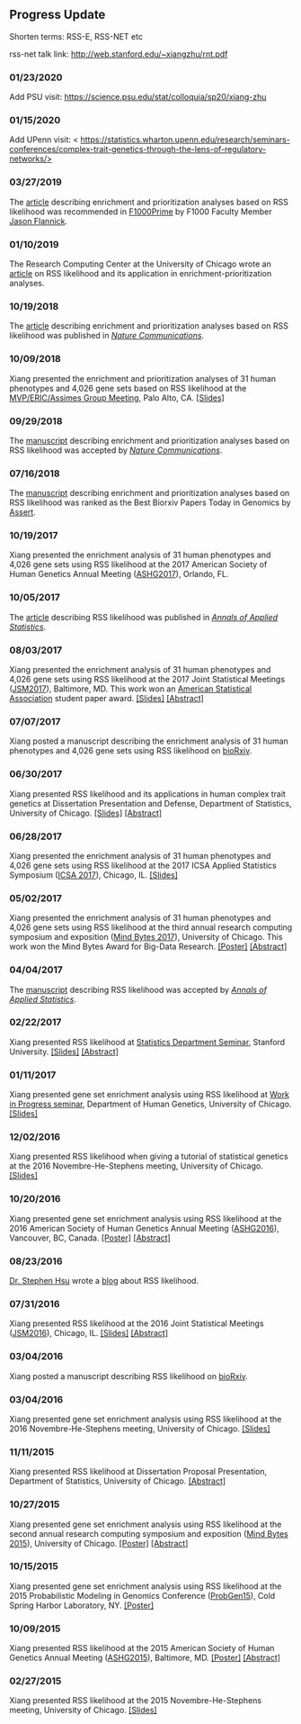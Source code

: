 ## Progress Update

Shorten terms: RSS-E, RSS-NET etc

rss-net talk link: <http://web.stanford.edu/~xiangzhu/rnt.pdf>

### 01/23/2020

Add PSU visit: <https://science.psu.edu/stat/colloquia/sp20/xiang-zhu>

### 01/15/2020

Add UPenn visit: < https://statistics.wharton.upenn.edu/research/seminars-conferences/complex-trait-genetics-through-the-lens-of-regulatory-networks/>

### 03/27/2019

The [article](https://www.nature.com/articles/s41467-018-06805-x) describing enrichment and prioritization analyses based on RSS likelihood was recommended in [F1000Prime](https://doi.org/10.3410/f.734261365.793558023) by F1000 Faculty Member [Jason Flannick](https://f1000.com/prime/thefaculty/member/499999771097550974).

### 01/10/2019

The Research Computing Center at the University of Chicago wrote an [article](https://rcc.uchicago.edu/about-rcc/news-features/new-statistical-method-gives-second-life-gwas-data) on RSS likelihood and its application in enrichment-prioritization analyses.

### 10/19/2018

The [article](https://www.nature.com/articles/s41467-018-06805-x) describing enrichment and prioritization analyses based on RSS likelihood was published in [*Nature Communications*](https://www.nature.com/articles/s41467-018-06805-x).

### 10/09/2018

Xiang presented the enrichment and prioritization analyses of 31 human phenotypes and 4,026 gene sets based on RSS likelihood at the [MVP/ERIC/Assimes Group Meeting](https://www.vacsp.research.va.gov/CSP_Centers/Palo-Alto-ERIC-Genomics.asp), Palo Alto, CA. [[Slides]](http://web.stanford.edu/~xiangzhu/ASSIMES_20181009.pdf)

### 09/29/2018

The [manuscript](https://doi.org/10.1101/160770) describing enrichment and prioritization analyses based on RSS likelihood was accepted by [*Nature Communications*](https://www.nature.com/articles/s41467-018-06805-x).

### 07/16/2018

The [manuscript](https://doi.org/10.1101/160770) describing enrichment and prioritization analyses based on RSS likelihood was ranked as the Best Biorxiv Papers Today in Genomics by [Assert](http://assert.pub/). 

### 10/19/2017

Xiang presented the enrichment analysis of 31 human phenotypes and 4,026 gene sets using RSS likelihood at the 2017 American Society of Human Genetics Annual Meeting ([ASHG2017](http://www.ashg.org/2017meeting/)), Orlando, FL.

### 10/05/2017

The [article](http://stephenslab.uchicago.edu/assets/papers/Zhu2017.pdf) describing RSS likelihood was published in [*Annals of Applied Statistics*](http://dx.doi.org/10.1214/17-AOAS1046).

### 08/03/2017

Xiang presented the enrichment analysis of 31 human phenotypes and 4,026 gene sets using RSS likelihood at the 2017 Joint Statistical Meetings ([JSM2017](https://ww2.amstat.org/meetings/jsm/2017)), Baltimore, MD. This work won an [American Statistical Association](http://www.amstat.org/) student paper award. [[Slides]](http://www.stat.uchicago.edu/~xiangzhu/JSM_20170803.pdf) [[Abstract]](https://ww2.amstat.org/meetings/jsm/2017/onlineprogram/AbstractDetails.cfm?abstractid=322545)

### 07/07/2017

Xiang posted a manuscript describing the enrichment analysis of 31 human phenotypes and 4,026 gene sets using RSS likelihood on [bioRxiv](https://doi.org/10.1101/160770).

### 06/30/2017

Xiang presented RSS likelihood and its applications in human complex trait genetics at Dissertation Presentation and Defense, Department of Statistics, University of Chicago. [[Slides]](http://www.stat.uchicago.edu/~xiangzhu/THESIS_20170630.html) [[Abstract]](https://galton.uchicago.edu/students/seminars/2016-2017/zhu_xiang063017.pdf)

### 06/28/2017

Xiang presented the enrichment analysis of 31 human phenotypes and 4,026 gene sets using RSS likelihood at the 2017 ICSA Applied Statistics Symposium ([ICSA 2017](http://bioinfo.stats.northwestern.edu/~icsa/)), Chicago, IL. [[Slides]](http://www.stat.uchicago.edu/~xiangzhu/ICSA_20170628.pdf)

### 05/02/2017

Xiang presented the enrichment analysis of 31 human phenotypes and 4,026 gene sets using RSS likelihood at the third annual research computing symposium and exposition ([Mind Bytes 2017](http://mindbytes.uchicago.edu/)), University of Chicago. This work won the Mind Bytes Award for Big-Data Research. [[Poster]](https://mindbytes.uchicago.edu/2017/posters/04242017110702_posterzhu042417.pdf) [[Abstract]](https://mindbytes.uchicago.edu/2017/callforposters.php)

### 04/04/2017

The [manuscript](https://doi.org/10.1101/042457) describing RSS likelihood was accepted by [*Annals of Applied Statistics*](http://dx.doi.org/10.1214/17-AOAS1046).

### 02/22/2017

Xiang presented RSS likelihood at [Statistics Department Seminar](https://statistics.stanford.edu/events/bayesian-large-scale-regression-model-genome-wide-summary-data), Stanford University. [[Slides]](http://www.stat.uchicago.edu/~xiangzhu/STANFORD_20170222.html) [[Abstract]](https://statistics.stanford.edu/sites/default/files/Feb22-2017.pdf)

### 01/11/2017

Xiang presented gene set enrichment analysis using RSS likelihood at [Work in Progress seminar](http://genes.uchicago.edu/page/work-progress-series), Department of Human Genetics, University of Chicago. [[Slides]](http://www.stat.uchicago.edu/~xiangzhu/WIP_20170111.html)

### 12/02/2016

Xiang presented RSS likelihood when giving a tutorial of statistical genetics at the 2016 Novembre-He-Stephens meeting, University of Chicago. [[Slides]](http://www.stat.uchicago.edu/~xiangzhu/gwas_tutorial)

### 10/20/2016

Xiang presented gene set enrichment analysis using RSS likelihood at the 2016 American Society of Human Genetics Annual Meeting ([ASHG2016](http://www.ashg.org/2016meeting/)), Vancouver, BC, Canada. [[Poster]](http://www.stat.uchicago.edu/~xiangzhu/ASHG_2016.pdf) [[Abstract]](https://ep70.eventpilot.us/web/page.php?page=IntHtml&project=ASHG16&id=160120613)

### 08/23/2016

[Dr. Stephen Hsu](https://vp.research.msu.edu/people/hsu-stephen) wrote a [blog](http://infoproc.blogspot.com/2016/08/bayesian-large-scale-multiple.html) about RSS likelihood.

### 07/31/2016

Xiang presented RSS likelihood at the 2016 Joint Statistical Meetings ([JSM2016](https://ww2.amstat.org/meetings/jsm/2016/)), Chicago, IL. [[Slides]](http://www.stat.uchicago.edu/~xiangzhu/JSM_20160731.pdf) [[Abstract]](https://ww2.amstat.org/meetings/jsm/2016/onlineprogram/AbstractDetails.cfm?abstractid=320123)

### 03/04/2016

Xiang posted a manuscript describing RSS likelihood on [bioRxiv](https://doi.org/10.1101/042457). 

### 03/04/2016

Xiang presented gene set enrichment analysis using RSS likelihood at the 2016 Novembre-He-Stephens meeting, University of Chicago. [[Slides]](http://www.stat.uchicago.edu/~xiangzhu/NHS_20160304.pdf)

### 11/11/2015

Xiang presented RSS likelihood at Dissertation Proposal Presentation, Department of Statistics, University of Chicago. [[Abstract]](https://www.stat.uchicago.edu/students/seminars/2015-2016/zhu_xiang111115.pdf)

### 10/27/2015

Xiang presented gene set enrichment analysis using RSS likelihood at the second annual research computing symposium and exposition ([Mind Bytes 2015](http://mindbytes.uchicago.edu/)), University of Chicago. [[Poster]](http://mindbytes.uchicago.edu/2015/posters/RCC_2015.pdf) [[Abstract]](http://mindbytes.uchicago.edu/gallery_2015.php)

### 10/15/2015

Xiang presented gene set enrichment analysis using RSS likelihood at the 2015 Probabilistic Modeling in Genomics Conference ([ProbGen15](https://meetings.cshl.edu/meetings.aspx?meet=probgen&year=15)), Cold Spring Harbor Laboratory, NY. [[Poster]](http://www.stat.uchicago.edu/~xiangzhu/CSHL_2015.pdf)

### 10/09/2015

Xiang presented RSS likelihood at the 2015 American Society of Human Genetics Annual Meeting ([ASHG2015](http://www.ashg.org/2015meeting/)), Baltimore, MD. [[Poster]](http://www.stat.uchicago.edu/~xiangzhu/ASHG_2015.pdf) [[Abstract]](https://ep70.eventpilotadmin.com/web/page.php?page=IntHtml&project=ASHG15&id=150120723) 

### 02/27/2015

Xiang presented RSS likelihood at the 2015 Novembre-He-Stephens meeting, University of Chicago. [[Slides]](http://www.stat.uchicago.edu/~xiangzhu/NHS_20150227.html)
